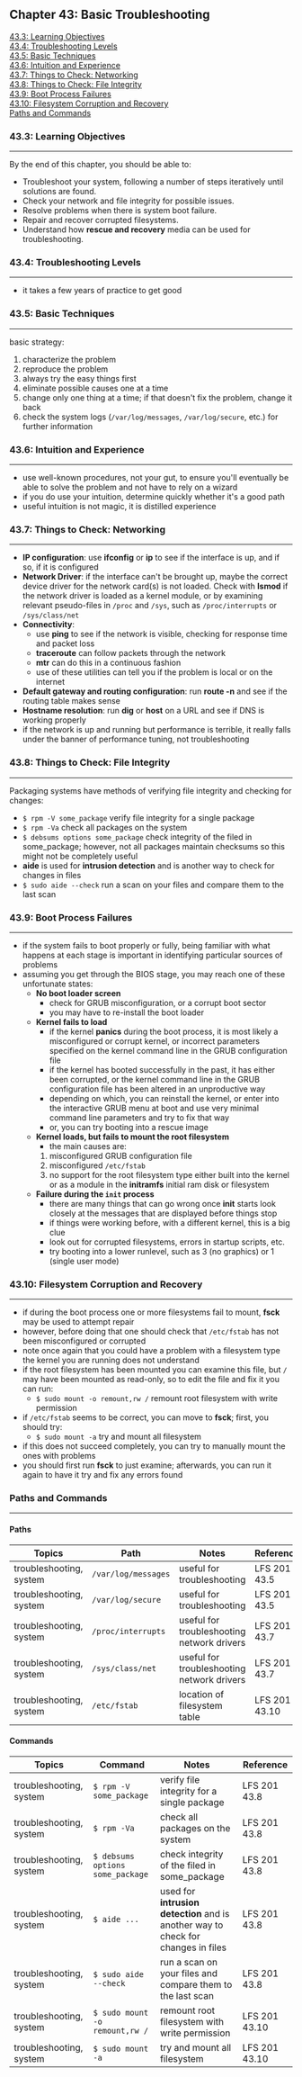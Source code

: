 Chapter 43: Basic Troubleshooting
---------------------------------

[43.3: Learning Objectives](#433-learning-objectives)  
[43.4: Troubleshooting Levels](#434-troubleshooting-levels)  
[43.5: Basic Techniques](#435-basic-techniques)  
[43.6: Intuition and Experience](#436-intuition-and-experience)  
[43.7: Things to Check: Networking](#437-things-to-check-networking)  
[43.8: Things to Check: File Integrity](#438-things-to-check-file-integrity)  
[43.9: Boot Process Failures](#439-boot-process-failures)  
[43.10: Filesystem Corruption and Recovery](#4310-filesystem-corruption-and-recovery)  
[Paths and Commands](#paths-and-commands)  
  
### 43.3: Learning Objectives
----
By the end of this chapter, you should be able to:
* Troubleshoot your system, following a number of steps iteratively until solutions are found.
* Check your network and file integrity for possible issues.
* Resolve problems when there is system boot failure.
* Repair and recover corrupted filesystems.
* Understand how **rescue and recovery** media can be used for troubleshooting.
  
### 43.4: Troubleshooting Levels
----
* it takes a few years of practice to get good
  
### 43.5: Basic Techniques
----
basic strategy:
1. characterize the problem
1. reproduce the problem
1. always try the easy things first
1. eliminate possible causes one at a time
1. change only one thing at a time; if that doesn't fix the problem, change it back
1. check the system logs (`/var/log/messages`, `/var/log/secure`, etc.) for further information
  
### 43.6: Intuition and Experience
----
* use well-known procedures, not your gut, to ensure you'll eventually be able to solve the problem and not have to rely on a wizard
* if you do use your intuition, determine quickly whether it's a good path
* useful intuition is not magic, it is distilled experience
  
### 43.7: Things to Check: Networking
----
* **IP configuration**: use **ifconfig** or **ip** to see if the interface is up, and if so, if it is configured
* **Network Driver**: if the interface can't be brought up, maybe the correct device driver for the network card(s) is not loaded. Check with **lsmod** if the network driver is loaded as a kernel module, or by examining relevant pseudo-files in `/proc` and `/sys`, such as `/proc/interrupts` or `/sys/class/net`
* **Connectivity**:
    * use **ping** to see if the network is visible, checking for response time and packet loss
    * **traceroute** can follow packets through the network
    * **mtr** can do this in a continuous fashion
    * use of these utilities can tell you if the problem is local or on the internet
* **Default gateway and routing configuration**: run **route -n** and see if the routing table makes sense
* **Hostname resolution**: run **dig** or **host** on a URL and see if DNS is working properly
* if the network is up and running but performance is terrible, it really falls under the banner of performance tuning, not troubleshooting
  
### 43.8: Things to Check: File Integrity
----
Packaging systems have methods of verifying file integrity and checking for changes:
* `$ rpm -V some_package` verify file integrity for a single package
* `$ rpm -Va` check all packages on the system
* `$ debsums options some_package` check integrity of the filed in some_package; however, not all packages maintain checksums so this might not be completely useful
* **aide** is used for  **intrusion detection** and is another way to check for changes in files
* `$ sudo aide --check` run a scan on your files and compare them to the last scan
  
### 43.9: Boot Process Failures
----
* if the system fails to boot properly or fully, being familiar with what happens at each stage is important in identifying particular sources of problems
* assuming you get through the BIOS stage, you may reach one of these unfortunate states:
    * **No boot loader screen**
        * check for GRUB misconfiguration, or a corrupt boot sector
        * you may have to re-install the boot loader
    * **Kernel fails to load**
        * if the kernel **panics** during the boot process, it is most likely a misconfigured or corrupt kernel, or incorrect parameters specified on the kernel command line in the GRUB configuration file
        * if the kernel has booted successfully in the past, it has either been corrupted, or the kernel command line in the GRUB configuration file has been altered in an unproductive way
        * depending on which, you can reinstall the kernel, or enter into the interactive GRUB menu at boot and use very minimal command line parameters and try to fix that way
        * or, you can try booting into a rescue image
    * **Kernel loads, but fails to mount the root filesystem**
        * the main causes are:
        1. misconfigured GRUB configuration file
        2. misconfigured `/etc/fstab`
        3. no support for the root filesystem type either built into the kernel or as a module in the **initramfs** initial ram disk or filesystem
    * **Failure during the `init` process**
        * there are many things that can go wrong once **init** starts look closely at the messages that are displayed before things stop
        * if things were working before, with a different kernel, this is a big clue
        * look out for corrupted filesystems, errors in startup scripts, etc.
        * try booting into a lower runlevel, such as 3 (no graphics) or 1 (single user mode) 
  
### 43.10: Filesystem Corruption and Recovery
----
* if during the boot process one or more filesystems fail to mount, **fsck** may be used to attempt repair
* however, before doing that one should check that `/etc/fstab` has not been misconfigured or corrupted
* note once again that you could have a problem with a filesystem type the kernel you are running does not understand
* if the root filesystem has been mounted you can examine this file, but `/` may have been mounted as read-only, so to edit the file and fix it you can run:
    * `$ sudo mount -o remount,rw /` remount root filesystem with write permission
* if `/etc/fstab` seems to be correct, you can move to **fsck**; first, you should try:
    * `$ sudo mount -a` try and mount all filesystem
* if this does not succeed completely, you can try to manually mount the ones with problems
* you should first run **fsck** to just examine; afterwards, you can run it again to have it try and fix any errors found
  
### Paths and Commands
----
  
#### Paths  

Topics | Path | Notes | Reference
------ | ---- | ----- | ---------
troubleshooting, system | `/var/log/messages` | useful for troubleshooting | LFS 201 43.5
troubleshooting, system | `/var/log/secure` | useful for troubleshooting | LFS 201 43.5
troubleshooting, system | `/proc/interrupts` | useful for troubleshooting network drivers | LFS 201 43.7
troubleshooting, system | `/sys/class/net` | useful for troubleshooting network drivers | LFS 201 43.7
troubleshooting, system | `/etc/fstab` | location of filesystem table | LFS 201 43.10

#### Commands  

Topics | Command | Notes | Reference
------ | ------- | ----- | ---------
troubleshooting, system | `$ rpm -V some_package` | verify file integrity for a single package | LFS 201 43.8
troubleshooting, system | `$ rpm -Va` | check all packages on the system | LFS 201 43.8
troubleshooting, system | `$ debsums options some_package` | check integrity of the filed in some_package | LFS 201 43.8
troubleshooting, system | `$ aide ...` | used for  **intrusion detection** and is another way to check for changes in files | LFS 201 43.8
troubleshooting, system | `$ sudo aide --check` | run a scan on your files and compare them to the last scan | LFS 201 43.8
troubleshooting, system | `$ sudo mount -o remount,rw /` | remount root filesystem with write permission | LFS 201 43.10
troubleshooting, system | `$ sudo mount -a` | try and mount all filesystem | LFS 201 43.10
  
